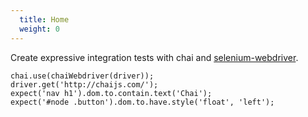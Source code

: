 ```yaml
---
  title: Home
  weight: 0
---
```


Create expressive integration tests with chai and [selenium-webdriver](https://npmjs.org/package/selenium-webdriver).

    chai.use(chaiWebdriver(driver));
    driver.get('http://chaijs.com/');
    expect('nav h1').dom.to.contain.text('Chai');
    expect('#node .button').dom.to.have.style('float', 'left');
